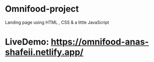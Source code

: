 # Omnifood-project
Landing page using HTML , CSS &amp; a little JavaScript

# LiveDemo: https://omnifood-anas-shafeii.netlify.app/

